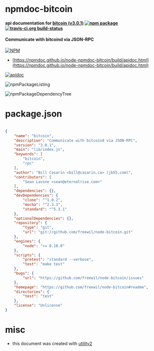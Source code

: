 # npmdoc-bitcoin

#### api documentation for  [bitcoin (v3.0.1)](https://github.com/freewil/node-bitcoin#readme)  [![npm package](https://img.shields.io/npm/v/npmdoc-bitcoin.svg?style=flat-square)](https://www.npmjs.org/package/npmdoc-bitcoin) [![travis-ci.org build-status](https://api.travis-ci.org/npmdoc/node-npmdoc-bitcoin.svg)](https://travis-ci.org/npmdoc/node-npmdoc-bitcoin)

#### Communicate with bitcoind via JSON-RPC

[![NPM](https://nodei.co/npm/bitcoin.png?downloads=true&downloadRank=true&stars=true)](https://www.npmjs.com/package/bitcoin)

- [https://npmdoc.github.io/node-npmdoc-bitcoin/build/apidoc.html](https://npmdoc.github.io/node-npmdoc-bitcoin/build/apidoc.html)

[![apidoc](https://npmdoc.github.io/node-npmdoc-bitcoin/build/screenCapture.buildCi.browser.%252Ftmp%252Fbuild%252Fapidoc.html.png)](https://npmdoc.github.io/node-npmdoc-bitcoin/build/apidoc.html)

![npmPackageListing](https://npmdoc.github.io/node-npmdoc-bitcoin/build/screenCapture.npmPackageListing.svg)

![npmPackageDependencyTree](https://npmdoc.github.io/node-npmdoc-bitcoin/build/screenCapture.npmPackageDependencyTree.svg)



# package.json

```json

{
    "name": "bitcoin",
    "description": "Communicate with bitcoind via JSON-RPC",
    "version": "3.0.1",
    "main": "lib/index.js",
    "keywords": [
        "bitcoin",
        "rpc"
    ],
    "author": "Bill Casarin <bill@casarin.ca> (jb55.com)",
    "contributors": [
        "Sean Lavine <sean@eternalrise.com>"
    ],
    "dependencies": {},
    "devDependencies": {
        "clone": "^1.0.2",
        "mocha": "^2.3.3",
        "standard": "^5.3.1"
    },
    "optionalDependencies": {},
    "repository": {
        "type": "git",
        "url": "git://github.com/freewil/node-bitcoin.git"
    },
    "engines": {
        "node": ">= 0.10.0"
    },
    "scripts": {
        "pretest": "standard --verbose",
        "test": "make test"
    },
    "bugs": {
        "url": "https://github.com/freewil/node-bitcoin/issues"
    },
    "homepage": "https://github.com/freewil/node-bitcoin#readme",
    "directories": {
        "test": "test"
    },
    "license": "Unlicense"
}
```



# misc
- this document was created with [utility2](https://github.com/kaizhu256/node-utility2)
